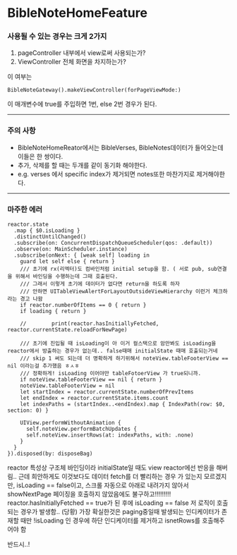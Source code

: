 #  BibleNoteHomeFeature

### 사용될 수 있는 경우는 크게 2가지

1. pageController 내부에서 view로써 사용되는가?
2. ViewController 전체 화면을 차지하는가?

이 여부는 
```
BibleNoteGateway().makeViewController(forPageViewMode:)
```
이 매개변수에 true를 주입하면 1번, else 2번 경우가 된다.

--- 

### 주의 사항

- BibleNoteHomeReator에서는 BibleVerses, BibleNotes데이터가 들어오는데 이들은 한 쌍이다.
- 추가, 삭제를 할 때는 두개를 같이 동기화 해야한다.
- e.g. verses 에서 specific index가 제거되면 notes또한 마찬가지로 제거해야한다. 


---


### 마주한 에러
```
reactor.state
  .map { $0.isLoading }
  .distinctUntilChanged()
  .subscribe(on: ConcurrentDispatchQueueScheduler(qos: .default))
  .observe(on: MainScheduler.instance)
  .subscribe(onNext: { [weak self] loading in
    guard let self else { return }
    /// 초기에 rx(리엑터)도 컴바인처럼 initial setup을 함. ( 서로 pub, sub연결을 위해서 바인딩을 수행하는데 그때 호출된다.
    /// 그래서 이렇게 초기에 데이터가 없다면 return을 하도록 하자
    /// 안하면 UITableViewAlertForLayoutOutsideViewHierarchy 이런거 체크하라는 경고 나왐
    if reactor.numberOfItems == 0 { return }
    if loading { return }

    //        print(reactor.hasInitiallyFetched, reactor.currentState.reloadForNewPage)

    /// 초기에 진입될 때 isLoading이 아 이거 컬스택으로 암만봐도 isLoading을 reactor에서 방출하는 경우가 없는데.. false때매 initialState 때매 호출되는거네
    /// skip 1 써도 되는데 더 명확하게 하기위해서 noteView.tableFooterView == nil 이라는걸 추가했음 ㅎㅅㅎ
    /// 정확하게! isLoading 이어야만 tableFotoerView 가 true되니까.
    if noteView.tableFooterView == nil { return }
    noteView.tableFooterView = nil
    let startIndex = reactor.currentState.numberOfPrevItems
    let endIndex = reactor.currentState.items.count
    let indexPaths = (startIndex..<endIndex).map { IndexPath(row: $0, section: 0) }

    UIView.performWithoutAnimation {
      self.noteView.performBatchUpdates {
      self.noteView.insertRows(at: indexPaths, with: .none)
    }
  }
}).disposed(by: disposeBag)
```

reactor 특성상 구조체 바인딩이라 initialState일 때도 view reactor에선 반응을 해버림..
근데 희안하게도 이것보다도 데이터 fetch를 더 빨리하는 경우 가 있는지 모르겠지만, isLoading == false이고, 스크롤 자동으로 아래로 내려가지 않아서
showNextPage 페이징을 호출하지 않았음에도 불구하고!!!!!!!!! reactor.hasInitiallyFetched == true가 된 후에 isLoading == false 저 로직이
호출되는 경우가 발생함.. (당황) 가장 확실한것은 paging중일때 발생되는 인디케이터가 존재할 때만 !isLoading 인 경우에 하단 인디케이터를 제거하고
isnetRows를 호출해주어야 함 

반드시..!

